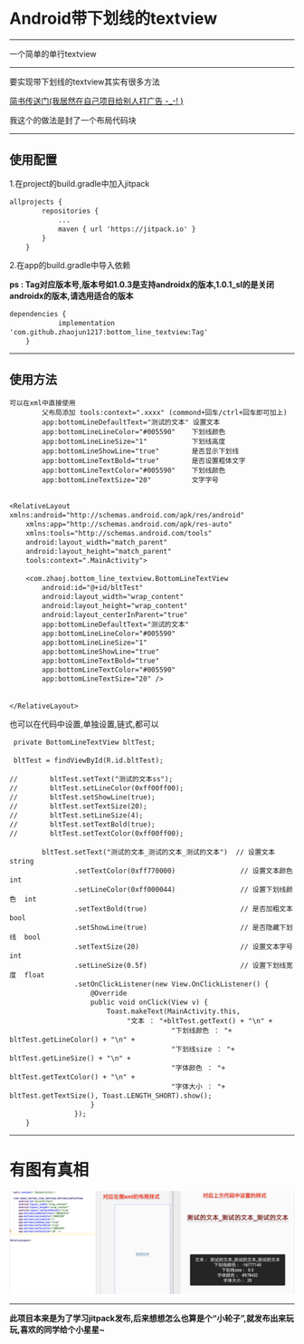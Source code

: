 # Android带下划线的textview

---

一个简单的单行textview

---
要实现带下划线的textview其实有很多方法 

[简书传送门(我居然在自己项目给别人打广告 -_-! )](https://www.jianshu.com/p/792f67f3d689)

我这个的做法是封了一个布局代码块

--- 
## 使用配置

1.在project的build.gradle中加入jitpack

```
allprojects {
		repositories {
			...
			maven { url 'https://jitpack.io' }
		}
	}
```
2.在app的build.gradle中导入依赖

**ps : Tag对应版本号,版本号如1.0.3是支持androidx的版本,1.0.1_sl的是关闭androidx的版本,请选用适合的版本**

```
dependencies {
	        implementation 'com.github.zhaojun1217:bottom_line_textview:Tag'
	}
```

--- 
## 使用方法

```
可以在xml中直接使用
        父布局添加 tools:context=".xxxx" (commond+回车/ctrl+回车即可加上)
        app:bottomLineDefaultText="测试的文本" 设置文本
        app:bottomLineLineColor="#005590"    下划线颜色
        app:bottomLineLineSize="1"           下划线高度
        app:bottomLineShowLine="true"        是否显示下划线
        app:bottomLineTextBold="true"        是否设置粗体文字
        app:bottomLineTextColor="#005590"    下划线颜色
        app:bottomLineTextSize="20"          文字字号
        
```

```
<RelativeLayout xmlns:android="http://schemas.android.com/apk/res/android"
    xmlns:app="http://schemas.android.com/apk/res-auto"
    xmlns:tools="http://schemas.android.com/tools"
    android:layout_width="match_parent"
    android:layout_height="match_parent"
    tools:context=".MainActivity">

    <com.zhaoj.bottom_line_textview.BottomLineTextView
        android:id="@+id/bltTest"
        android:layout_width="wrap_content"
        android:layout_height="wrap_content"
        android:layout_centerInParent="true"
        app:bottomLineDefaultText="测试的文本"
        app:bottomLineLineColor="#005590"
        app:bottomLineLineSize="1"
        app:bottomLineShowLine="true"
        app:bottomLineTextBold="true"
        app:bottomLineTextColor="#005590"
        app:bottomLineTextSize="20" />


</RelativeLayout>
```

也可以在代码中设置,单独设置,链式,都可以


```
 private BottomLineTextView bltTest;

 bltTest = findViewById(R.id.bltTest);

//        bltTest.setText("测试的文本ss");
//        bltTest.setLineColor(0xff00ff00);
//        bltTest.setShowLine(true);
//        bltTest.setTextSize(20);
//        bltTest.setLineSize(4);
//        bltTest.setTextBold(true);
//        bltTest.setTextColor(0xff00ff00);

        bltTest.setText("测试的文本_测试的文本_测试的文本")  // 设置文本        string
                .setTextColor(0xff770000)                // 设置文本颜色    int
                .setLineColor(0xff000044)                // 设置下划线颜色  int
                .setTextBold(true)                       // 是否加粗文本    bool
                .setShowLine(true)                       // 是否隐藏下划线  bool
                .setTextSize(20)                         // 设置文本字号    int
                .setLineSize(0.5f)                       // 设置下划线宽度  float
                .setOnClickListener(new View.OnClickListener() {
                    @Override
                    public void onClick(View v) {
                        Toast.makeText(MainActivity.this,
                             "文本 ： "+bltTest.getText() + "\n" +
                                        "下划线颜色 ： "+ bltTest.getLineColor() + "\n" +
                                        "下划线size ： "+ bltTest.getLineSize() + "\n" +
                                        "字体颜色 ： "+ bltTest.getTextColor() + "\n" +
                                        "字体大小 ： "+ bltTest.getTextSize(), Toast.LENGTH_SHORT).show();
                    }
                });
    }
```

---

# 有图有真相

![image](https://github.com/zhaojun1217/bottom_line_textview/blob/master/images/bottom_line_textview.png)


---

**此项目本来是为了学习jitpack发布,后来想想怎么也算是个“小轮子”,就发布出来玩玩,喜欢的同学给个小星星~**
